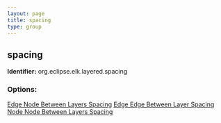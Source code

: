 ```yaml
---
layout: page
title: spacing
type: group
---
```

## spacing

**Identifier:** org.eclipse.elk.layered.spacing

### Options:

[Edge Node Between Layers Spacing](org-eclipse-elk-layered-spacing-edgeNodeBetweenLayers)
[Edge Edge Between Layer Spacing](org-eclipse-elk-layered-spacing-edgeEdgeBetweenLayers)
[Node Node Between Layers Spacing](org-eclipse-elk-layered-spacing-nodeNodeBetweenLayers)
